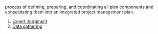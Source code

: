  process of defining, preparing, and coordinating all plan components and consolidating them into an integrated project management plan.

1. [Expert Judgment](https://github.com/harpreetsinghbajaj/blog/blob/master/management/PMP/PMBOK6/Tools%20&%20Techniques/Expert%20judgment/README.md#develop-project-management-plan)
2. [Data gathering](https://github.com/harpreetsinghbajaj/blog/blob/master/management/PMP/PMBOK6/Tools%20%26%20Techniques/Data%20gathering/README.md)
